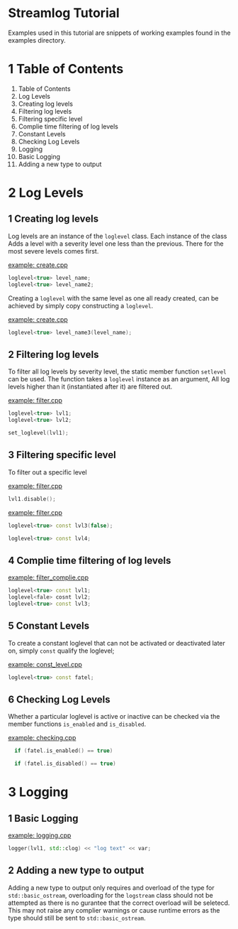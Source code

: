 Streamlog Tutorial
==========================================================================
Examples used in this tutorial are snippets of working examples found in
the examples directory.

1 Table of Contents
==========================================================================
1. Table of Contents
2. Log Levels
  1. Creating log levels
  2. Filtering log levels
  3. Filtering specific level
  4. Complie time filtering of log levels
  5. Constant Levels
  6. Checking Log Levels
3. Logging
  1. Basic Logging
  3. Adding a new type to output

2 Log Levels
==========================================================================
1 Creating log levels
--------------------------------------------------------------------------
Log levels are an instance of the `loglevel` class. Each instance of the
class Adds a level with a severity level one less than the previous.
There for the most severe levels comes first.

[example: create.cpp](../example/create.cpp)

```c++
loglevel<true> level_name;
loglevel<true> level_name2;
```

Creating a `loglevel` with the same level as one all ready created,
can be achieved by simply copy constructing a `loglevel`.

[example: create.cpp](../example/create.cpp)

```c++
loglevel<true> level_name3(level_name);
```

2 Filtering log levels
--------------------------------------------------------------------------
To filter all log levels by severity level, the static member function
`setlevel` can be used. The function takes a `loglevel` instance as an
argument, All log levels higher than it (instantiated after it) are
filtered out.

[example: filter.cpp](../example/filter.cpp)
```c++
loglevel<true> lvl1;
loglevel<true> lvl2;

set_loglevel(lvl1);
```

3 Filtering specific level
--------------------------------------------------------------------------
To filter out a specific level

[example: filter.cpp](../example/filter.cpp)

```c++
lvl1.disable();
```

[example: filter.cpp](../example/filter.cpp)

```c++
loglevel<true> const lvl3(false);

loglevel<true> const lvl4;
```
4 Complie time filtering of log levels
--------------------------------------------------------------------------
[example: filter_complie.cpp](../example/filter_complie.cpp)
```c++
loglevel<true> const lvl1;
loglevel<fale> cosnt lvl2;
loglevel<true> const lvl3;
```

5 Constant Levels
--------------------------------------------------------------------------
To create a constant loglevel that can not be activated or deactivated
later on, simply `const` qualify the loglevel;

[example: const_level.cpp](../example/const_level.cpp)
```c++
loglevel<true> const fatel;
```

6 Checking Log Levels
--------------------------------------------------------------------------
Whether a particular loglevel is active or inactive can be checked via the
member functions `is_enabled` and `is_disabled`.

[example: checking.cpp](../example/checking.cpp)

```c++
  if (fatel.is_enabled() == true)

  if (fatel.is_disabled() == true)
```

3 Logging
==========================================================================
1 Basic Logging
--------------------------------------------------------------------------
[example: logging.cpp](../example/logging.cpp)

```c++
logger(lvl1, std::clog) << "log text" << var;
```

2 Adding a new type to output
--------------------------------------------------------------------------
Adding a new type to output only requires and overload of the type for
`std::basic_ostream`, overloading for the `logstream` class should not be
attempted as there is no gurantee that the correct overload will be
seletecd. This may not raise any complier warnings or cause runtime errors
as the type should still be sent to `std::basic_ostream`.
